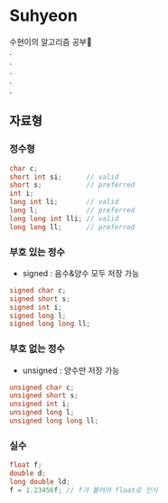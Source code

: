 # Suhyeon
수현이의 알고리즘 공부💚   
.   
.   
.   
.   
.   

## 자료형

### 정수형
```C++
char c;
short int si;      // valid
short s;           // preferred
int i;
long int li;       // valid
long l;            // preferred
long long int lli; // valid
long long ll;      // preferred
```

### 부호 있는 정수
- signed : 음수&양수 모두 저장 가능
```C++
signed char c;
signed short s;
signed int i;
signed long l;
signed long long ll;
```

### 부호 없는 정수
- unsigned : 양수만 저장 가능
```C++
unsigned char c;
unsigned short s;
unsigned int i;
unsigned long l;
unsigned long long ll;
```

### 실수
```C++
float f;
double d;
long double ld;
f = 1.23456f; // f가 붙어야 float로 인식
```
